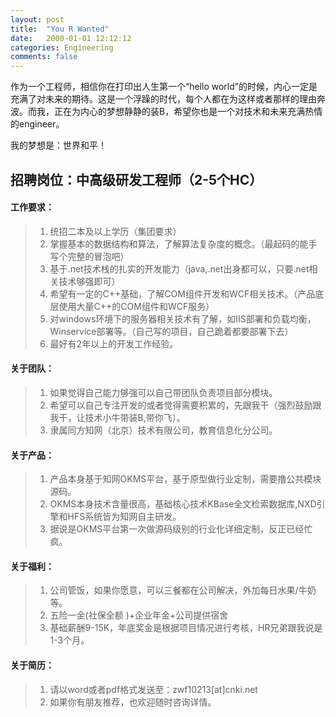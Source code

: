 ```yaml
---
layout: post
title:  "You R Wanted"
date:   2000-01-01 12:12:12
categories: Engineering
comments: false
---
```


作为一个工程师，相信你在打印出人生第一个“hello world”的时候，内心一定是充满了对未来的期待。这是一个浮躁的时代，每个人都在为这样或者那样的理由奔波。而我，正在为内心的梦想静静的装B，希望你也是一个对技术和未来充满热情的engineer。
 <!--more-->

我的梦想是：世界和平！


## 招聘岗位：中高级研发工程师（2-5个HC）

#### 工作要求：


> 	1. 统招二本及以上学历（集团要求）
> 	2. 掌握基本的数据结构和算法，了解算法复杂度的概念。（最起码的能手写个完整的冒泡吧）
> 	3. 基于.net技术栈的扎实的开发能力（java,.net出身都可以，只要.net相关技术够强即可）
> 	4. 希望有一定的C++基础，了解COM组件开发和WCF相关技术。（产品底层使用大量C++的COM组件和WCF服务）
> 	5. 对windows环境下的服务器相关技术有了解，如IIS部署和负载均衡，Winservice部署等。（自己写的项目，自己跪着都要部署下去）
> 	6. 最好有2年以上的开发工作经验。


#### 关于团队：

> 	1. 如果觉得自己能力够强可以自己带团队负责项目部分模块。
> 	2. 希望可以自己专注开发的或者觉得需要积累的，先跟我干（强烈鼓励跟我干，让技术小牛带装B,带你飞）。
> 	3. 隶属同方知网（北京）技术有限公司，教育信息化分公司。

#### 关于产品：

> 	1. 产品本身基于知网OKMS平台，基于原型做行业定制，需要撸公共模块源码。
> 	2. OKMS本身技术含量很高，基础核心技术KBase全文检索数据库,NXD引擎和HFS系统皆为知网自主研发。
> 	3. 据说是OKMS平台第一次做源码级别的行业化详细定制，反正已经忙疯。

#### 关于福利：

> 	1. 公司管饭，如果你愿意，可以三餐都在公司解决，外加每日水果/牛奶等。
> 	2. 五险一金(社保全额 )+企业年金+公司提供宿舍
> 	3. 基础薪酬9-15K，年底奖金是根据项目情况进行考核，HR兄弟跟我说是1-3个月。

#### 关于简历：

>	1. 请以word或者pdf格式发送至：zwf10213[at]cnki.net
>	2. 如果你有朋友推荐，也欢迎随时咨询详情。
